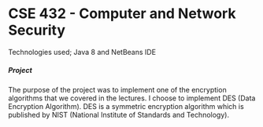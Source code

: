 # CSE 432 - Computer and Network Security
Technologies used; Java 8 and NetBeans IDE
##### Project
The purpose of the project was to implement one of the encryption algorithms that we covered in the lectures. I choose to implement DES (Data Encryption Algorithm). DES is a symmetric encryption algorithm which is published by NIST (National Institute of Standards and Technology).
<br>
